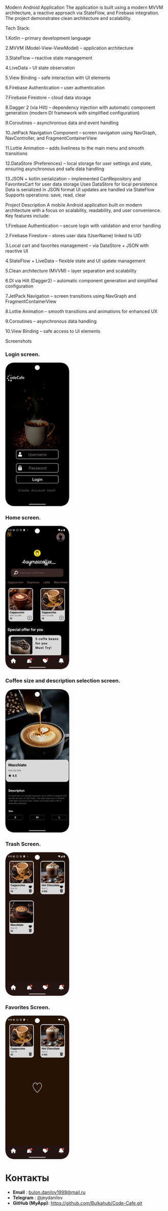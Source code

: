 Modern Android Application
The application is built using a modern MVVM architecture, a reactive approach via StateFlow, and Firebase integration. 
The project demonstrates clean architecture and scalability.

Tech Stack:

1.Kotlin – primary development language

2.MVVM (Model-View-ViewModel) – application architecture

3.StateFlow – reactive state management

4.LiveData – UI state observation

5.View Binding – safe interaction with UI elements

6.Firebase Authentication – user authentication

7.Firebase Firestore – cloud data storage

8.Dagger 2 (via Hilt) – dependency injection with automatic component generation (modern DI framework with simplified configuration)

9.Coroutines – asynchronous data and event handling

10.JetPack Navigation Component – screen navigation using NavGraph, NavController, and FragmentContainerView

11.Lottie Animation – adds liveliness to the main menu and smooth transitions

12.DataStore (Preferences) – local storage for user settings and state, ensuring asynchronous and safe data handling

13.JSON + kotlin.serialization – implemented CartRepository and FavoritesCart for user data storage
Uses DataStore for local persistence
Data is serialized in JSON format
UI updates are handled via StateFlow
Supports operations: save, read, clear


Project Description
A mobile Android application built on modern architecture with a focus on scalability, readability, and user convenience. Key features include:

1.Firebase Authentication – secure login with validation and error handling

2.Firebase Firestore – stores user data (UserName) linked to UID

3.Local cart and favorites management – via DataStore + JSON with reactive UI

4.StateFlow + LiveData – flexible state and UI update management

5.Clean architecture (MVVM) – layer separation and scalability

6.DI via Hilt (Dagger2) – automatic component generation and simplified configuration

7.JetPack Navigation – screen transitions using NavGraph and FragmentContainerView

8.Lottie Animation – smooth transitions and animations for enhanced UX

9.Coroutines – asynchronous data handling

10.View Binding – safe access to UI elements


Screenshots

<h3>Login screen.</h3>
<img src="screenshots/auth_screen.png" width="200"/>

<h3>Home screen.</h3>
<img src="screenshots/menu_screen.png" width="200"/>

<h3>Coffee size and description selection screen.</h3>
<img src="screenshots/coffe_item_screen.png" width="200"/>

<h3>Trash Screen.</h3>
<img src="screenshots/cart_screen.png" width="200"/>

<h3>Favorites Screen.</h3>
<img src="screenshots/favorites_screen.png" width="200"/>




# Контакты

- **Email** : bulon.danilov1999@mail.ru
- **Telegram** : @jeydanilov
- **GitHub (MyApp)**: https://github.com/Bulkahub/Code-Cafe.git 

